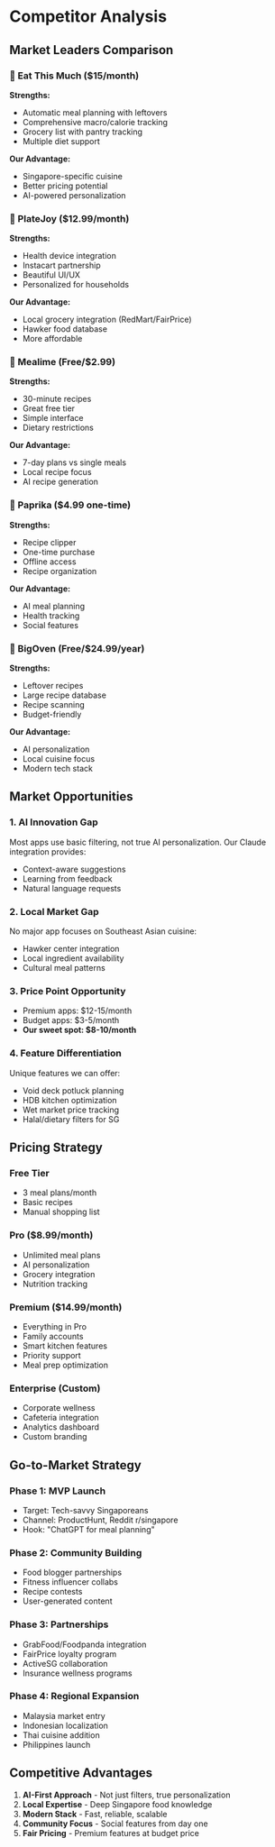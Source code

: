# Competitor Analysis

## Market Leaders Comparison

### 🥇 Eat This Much ($15/month)
**Strengths:**
- Automatic meal planning with leftovers
- Comprehensive macro/calorie tracking
- Grocery list with pantry tracking
- Multiple diet support

**Our Advantage:**
- Singapore-specific cuisine
- Better pricing potential
- AI-powered personalization

### 🥈 PlateJoy ($12.99/month)
**Strengths:**
- Health device integration
- Instacart partnership
- Beautiful UI/UX
- Personalized for households

**Our Advantage:**
- Local grocery integration (RedMart/FairPrice)
- Hawker food database
- More affordable

### 🥉 Mealime (Free/$2.99)
**Strengths:**
- 30-minute recipes
- Great free tier
- Simple interface
- Dietary restrictions

**Our Advantage:**
- 7-day plans vs single meals
- Local recipe focus
- AI recipe generation

### 📱 Paprika ($4.99 one-time)
**Strengths:**
- Recipe clipper
- One-time purchase
- Offline access
- Recipe organization

**Our Advantage:**
- AI meal planning
- Health tracking
- Social features

### 🍳 BigOven (Free/$24.99/year)
**Strengths:**
- Leftover recipes
- Large recipe database
- Recipe scanning
- Budget-friendly

**Our Advantage:**
- AI personalization
- Local cuisine focus
- Modern tech stack

## Market Opportunities

### 1. **AI Innovation Gap**
Most apps use basic filtering, not true AI personalization. Our Claude integration provides:
- Context-aware suggestions
- Learning from feedback
- Natural language requests

### 2. **Local Market Gap**
No major app focuses on Southeast Asian cuisine:
- Hawker center integration
- Local ingredient availability
- Cultural meal patterns

### 3. **Price Point Opportunity**
- Premium apps: $12-15/month
- Budget apps: $3-5/month
- **Our sweet spot: $8-10/month**

### 4. **Feature Differentiation**
Unique features we can offer:
- Void deck potluck planning
- HDB kitchen optimization
- Wet market price tracking
- Halal/dietary filters for SG

## Pricing Strategy

### Free Tier
- 3 meal plans/month
- Basic recipes
- Manual shopping list

### Pro ($8.99/month)
- Unlimited meal plans
- AI personalization
- Grocery integration
- Nutrition tracking

### Premium ($14.99/month)
- Everything in Pro
- Family accounts
- Smart kitchen features
- Priority support
- Meal prep optimization

### Enterprise (Custom)
- Corporate wellness
- Cafeteria integration
- Analytics dashboard
- Custom branding

## Go-to-Market Strategy

### Phase 1: MVP Launch
- Target: Tech-savvy Singaporeans
- Channel: ProductHunt, Reddit r/singapore
- Hook: "ChatGPT for meal planning"

### Phase 2: Community Building
- Food blogger partnerships
- Fitness influencer collabs
- Recipe contests
- User-generated content

### Phase 3: Partnerships
- GrabFood/Foodpanda integration
- FairPrice loyalty program
- ActiveSG collaboration
- Insurance wellness programs

### Phase 4: Regional Expansion
- Malaysia market entry
- Indonesian localization
- Thai cuisine addition
- Philippines launch

## Competitive Advantages

1. **AI-First Approach** - Not just filters, true personalization
2. **Local Expertise** - Deep Singapore food knowledge
3. **Modern Stack** - Fast, reliable, scalable
4. **Community Focus** - Social features from day one
5. **Fair Pricing** - Premium features at budget price